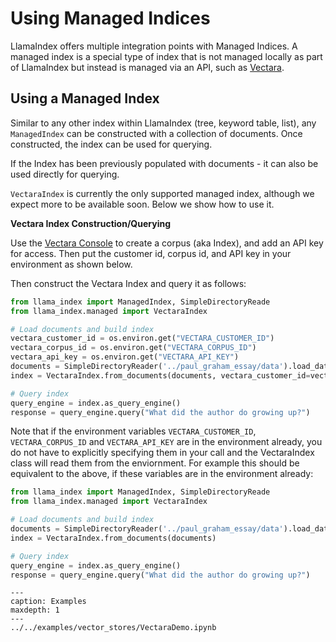 # Using Managed Indices

LlamaIndex offers multiple integration points with Managed Indices. A managed index is a special type of index that is not managed locally as part of LlamaIndex but instead is managed via an API, such as [Vectara](https://vectara.com).

## Using a Managed Index

Similar to any other index within LlamaIndex (tree, keyword table, list), any `ManagedIndex` can be constructed with a collection
of documents. Once constructed, the index can be used for querying.

If the Index has been previously populated with documents - it can also be used directly for querying.

`VectaraIndex` is currently the only supported managed index, although we expect more to be available soon.
Below we show how to use it.

**Vectara Index Construction/Querying**

Use the [Vectara Console](https://console.vectara.com/login) to create a corpus (aka Index), and add an API key for access. 
Then put the customer id, corpus id, and API key in your environment as shown below.

Then construct the Vectara Index and query it as follows:

```python
from llama_index import ManagedIndex, SimpleDirectoryReade
from llama_index.managed import VectaraIndex

# Load documents and build index
vectara_customer_id = os.environ.get("VECTARA_CUSTOMER_ID")
vectara_corpus_id = os.environ.get("VECTARA_CORPUS_ID")
vectara_api_key = os.environ.get("VECTARA_API_KEY")
documents = SimpleDirectoryReader('../paul_graham_essay/data').load_data()
index = VectaraIndex.from_documents(documents, vectara_customer_id=vectara_customer_id, vectara_corpus_id=vectara_corpus_id, vectara_api_key=vectara_api_key)

# Query index
query_engine = index.as_query_engine()
response = query_engine.query("What did the author do growing up?")
```

Note that if the environment variables `VECTARA_CUSTOMER_ID`, `VECTARA_CORPUS_ID` and `VECTARA_API_KEY` are in the environment already, you do not have to explicitly specifying them in your call and the VectaraIndex class will read them from the enviornment. For example this should be equivalent to the above, if these variables are in the environment already:

```python
from llama_index import ManagedIndex, SimpleDirectoryReade
from llama_index.managed import VectaraIndex

# Load documents and build index
documents = SimpleDirectoryReader('../paul_graham_essay/data').load_data()
index = VectaraIndex.from_documents(documents) 

# Query index
query_engine = index.as_query_engine()
response = query_engine.query("What did the author do growing up?")
```




```{toctree}
---
caption: Examples
maxdepth: 1
---
../../examples/vector_stores/VectaraDemo.ipynb
```
